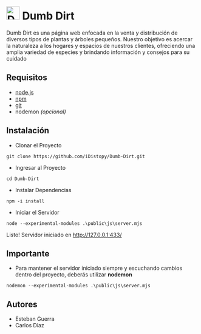 <h1><img src="https://i.imgur.com/HHrWPSf.png" alt="Dumb Dirt Logo" width="35"> Dumb Dirt</h1>
Dumb Dirt es una página web enfocada en la venta y distribución de diversos tipos de plantas y árboles pequeños. Nuestro objetivo es acercar la naturaleza a los hogares y espacios de nuestros clientes, ofreciendo una amplia variedad de especies y brindando información y consejos para su cuidado

## Requisitos
- [node.js](https://nodejs.org/en/download)
- [npm](https://nodejs.org/en/download)
- [git](https://git-scm.com/download/win)
- nodemon _(opcional)_

## Instalación
- Clonar el Proyecto
```text
git clone https://github.com/iDistopy/Dumb-Dirt.git
```
- Ingresar al Proyecto
```text
cd Dumb-Dirt
```
- Instalar Dependencias
```text
npm -i install
```
- Iniciar el Servidor
```text
node --experimental-modules .\public\js\server.mjs
```
Listo! Servidor iniciado en http://127.0.0.1:433/

## Importante
- Para mantener el servidor iniciado siempre y escuchando cambios dentro del proyecto, deberás utilizar **nodemon**
```text
nodemon --experimental-modules .\public\js\server.mjs
```
## Autores
- Esteban Guerra
- Carlos Diaz
